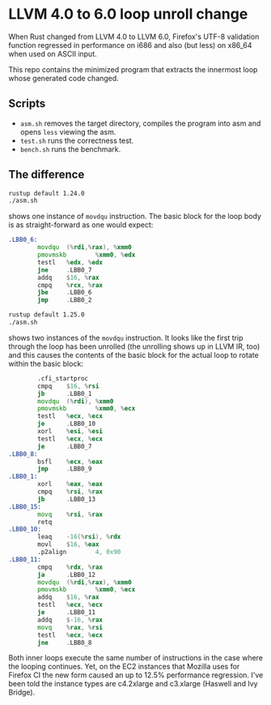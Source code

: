 # LLVM 4.0 to 6.0 loop unroll change

When Rust changed from LLVM 4.0 to LLVM 6.0, Firefox's UTF-8 validation
function regressed in performance on i686 and also (but less) on x86_64 when
used on ASCII input.

This repo contains the minimized program that extracts the innermost loop
whose generated code changed.

## Scripts

* `asm.sh` removes the target directory, compiles the program into asm and
  opens `less` viewing the asm.
* `test.sh` runs the correctness test.
* `bench.sh` runs the benchmark.

## The difference

```sh
rustup default 1.24.0
./asm.sh
```

shows one instance of `movdqu` instruction. The basic block for the loop body
is as straight-forward as one would expect:

```asm
.LBB0_6:
        movdqu  (%rdi,%rax), %xmm0
        pmovmskb        %xmm0, %edx
        testl   %edx, %edx
        jne     .LBB0_7
        addq    $16, %rax
        cmpq    %rcx, %rax
        jbe     .LBB0_6
        jmp     .LBB0_2
```

```sh
rustup default 1.25.0
./asm.sh
```

shows two instances of the `movdqu` instruction. It looks like the first trip
through the loop has been unrolled (the unrolling shows up in LLVM IR, too)
and this causes the contents of the basic block for the actual loop to rotate
within the basic block:

```asm
        .cfi_startproc
        cmpq    $16, %rsi
        jb      .LBB0_1
        movdqu  (%rdi), %xmm0
        pmovmskb        %xmm0, %ecx
        testl   %ecx, %ecx
        je      .LBB0_10
        xorl    %esi, %esi
        testl   %ecx, %ecx
        je      .LBB0_7
.LBB0_8:
        bsfl    %ecx, %eax
        jmp     .LBB0_9
.LBB0_1:
        xorl    %eax, %eax
        cmpq    %rsi, %rax
        jb      .LBB0_13
.LBB0_15:
        movq    %rsi, %rax
        retq
.LBB0_10:
        leaq    -16(%rsi), %rdx
        movl    $16, %eax
        .p2align        4, 0x90
.LBB0_11:
        cmpq    %rdx, %rax
        ja      .LBB0_12
        movdqu  (%rdi,%rax), %xmm0
        pmovmskb        %xmm0, %ecx
        addq    $16, %rax
        testl   %ecx, %ecx
        je      .LBB0_11
        addq    $-16, %rax
        movq    %rax, %rsi
        testl   %ecx, %ecx
        jne     .LBB0_8
```

Both inner loops execute the same number of instructions in the case where
the looping continues. Yet, on the EC2 instances that Mozilla uses for
Firefox CI the new form caused an up to 12.5% performance regression. I've
been told the instance types are c4.2xlarge and c3.xlarge (Haswell and Ivy
Bridge).
